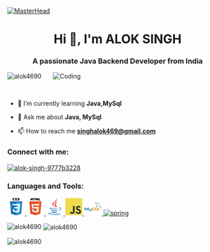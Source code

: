[![MasterHead](https://animated-gif-creator.com/images/01/top-tools-to-improve-work-productivity-teksun_80.gif)](https://Alok4690.io)

<h1 align="center">Hi 👋, I'm ALOK SINGH</h1>
<h3 align="center">A passionate Java Backend Developer from India</h3>
<img align="right" alt="Coding" width="400" src="https://cdn.dribbble.com/users/1162077/screenshots/3848914/programmer.gif">

<p align="left"> <img src="https://komarev.com/ghpvc/?username=alok4690&label=Profile%20views&color=0e75b6&style=flat" alt="alok4690" /> </p>

<p align="left"> <a href="https://twitter.com/" target="blank"><img src="https://img.shields.io/twitter/follow/?logo=twitter&style=for-the-badge" alt="" /></a> </p>

- 🌱 I’m currently learning **Java,MySql**

- 💬 Ask me about **Java, MySql**

- 📫 How to reach me **singhalok469@gmail.com**

<h3 align="left">Connect with me:</h3>
<p align="left">
<a href="https://linkedin.com/in/alok-singh-9777b3228" target="blank"><img align="center" src="https://raw.githubusercontent.com/rahuldkjain/github-profile-readme-generator/master/src/images/icons/Social/linked-in-alt.svg" alt="alok-singh-9777b3228" height="30" width="40" /></a>
</p>

<h3 align="left">Languages and Tools:</h3>
<p align="left"> <a href="https://www.w3schools.com/css/" target="_blank" rel="noreferrer"> <img src="https://raw.githubusercontent.com/devicons/devicon/master/icons/css3/css3-original-wordmark.svg" alt="css3" width="40" height="40"/> </a> <a href="https://www.w3.org/html/" target="_blank" rel="noreferrer"> <img src="https://raw.githubusercontent.com/devicons/devicon/master/icons/html5/html5-original-wordmark.svg" alt="html5" width="40" height="40"/> </a> <a href="https://www.java.com" target="_blank" rel="noreferrer"> <img src="https://raw.githubusercontent.com/devicons/devicon/master/icons/java/java-original.svg" alt="java" width="40" height="40"/> </a> <a href="https://developer.mozilla.org/en-US/docs/Web/JavaScript" target="_blank" rel="noreferrer"> <img src="https://raw.githubusercontent.com/devicons/devicon/master/icons/javascript/javascript-original.svg" alt="javascript" width="40" height="40"/> </a> <a href="https://www.mysql.com/" target="_blank" rel="noreferrer"> <img src="https://raw.githubusercontent.com/devicons/devicon/master/icons/mysql/mysql-original-wordmark.svg" alt="mysql" width="40" height="40"/> </a> <a href="https://spring.io/" target="_blank" rel="noreferrer"> <img src="https://www.vectorlogo.zone/logos/springio/springio-icon.svg" alt="spring" width="40" height="40"/> </a> </p>

<p><img align="left" src="https://github-readme-stats.vercel.app/api/top-langs?username=alok4690&show_icons=true&locale=en&layout=compact" alt="alok4690" /></p>

<p>&nbsp;<img align="center" src="https://github-readme-stats.vercel.app/api?username=alok4690&show_icons=true&locale=en" alt="alok4690" /></p>

<p><img align="center" src="https://github-readme-streak-stats.herokuapp.com/?user=alok4690&" alt="alok4690" /></p>
